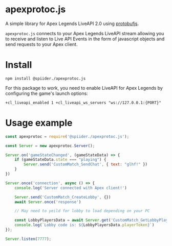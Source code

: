 # apexprotoc.js
A simple library for Apex Legends LiveAPI 2.0 using [protobufjs](https://www.npmjs.com/package/protobufjs).

`apexprotoc.js` connects to your Apex Legends LiveAPI stream allowing you to receive and listen to Live API Events in the form of javascript objects and send requests to your Apex client.


# Install
```
npm install @spiider./apexprotoc.js
```

For this package to work, you need to enable LiveAPI for Apex Legends by configuring the game's launch options:

```
+cl_liveapi_enabled 1 +cl_liveapi_ws_servers "ws://127.0.0.1:{PORT}"
```

# Usage example

```js
const apexprotoc = require('@spiider./apexprotoc.js');

const Server = new apexprotoc.Server();

Server.on('gameStateChanged', (gameStateData) => {
    if (gameStateData.state === "playing") {
        Server.send('CustomMatch_SendChat', { text: "glhf!" })
    }
})

Server.once('connection', async () => {
    console.log('Server connected with Apex client!')

    Server.send('CustomMatch_CreateLobby', {})
    await Server.once('response')

    // May need to yeild for lobby to load depending on your PC

    const LobbyPlayersData = await Server.get('CustomMatch_GetLobbyPlayers')
    console.log(`Lobby code is: ${LobbyPlayersData.playerToken}`)
});

Server.listen(7777);
```